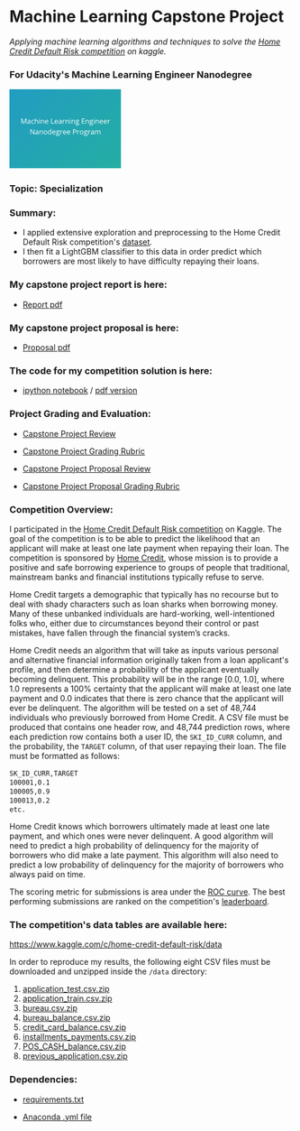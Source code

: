 # Machine Learning Capstone Project
*Applying machine learning algorithms and techniques to solve the [Home Credit Default Risk competition](https://www.kaggle.com/c/home-credit-default-risk) on kaggle.*
### For Udacity's Machine Learning Engineer Nanodegree
<img src="https://github.com/jamesdellinger/machine_learning_nanodegree_capstone_project/blob/master/mlndlogo.png" height="140">

### Topic: Specialization

### Summary:

* I applied extensive exploration and preprocessing to the Home Credit Default Risk competition's [dataset](https://www.kaggle.com/c/home-credit-default-risk/data).
* I then fit a LightGBM classifier to this data in order predict which borrowers are most likely to have difficulty repaying their loans.

### My capstone project report is here:

* [Report pdf](https://github.com/jamesdellinger/machine_learning_nanodegree_capstone_project/blob/master/report.pdf)

### My capstone project proposal is here:

* [Proposal pdf](https://github.com/jamesdellinger/machine_learning_nanodegree_capstone_project/blob/master/proposal.pdf)

### The code for my competition solution is here:

* [ipython notebook](https://github.com/jamesdellinger/machine_learning_nanodegree_capstone_project/blob/master/home_credit_default_risk.ipynb) / [pdf version](https://github.com/jamesdellinger/machine_learning_nanodegree_capstone_project/blob/master/home_credit_default_risk.pdf)

### Project Grading and Evaluation:

* [Capstone Project Review](https://github.com/jamesdellinger/machine_learning_nanodegree_capstone_project/blob/master/capstone_project_review.pdf)

* [Capstone Project Grading Rubric](https://github.com/jamesdellinger/machine_learning_nanodegree_capstone_project/blob/master/capstone_project_grading_rubric.pdf)

* [Capstone Project Proposal Review](https://github.com/jamesdellinger/machine_learning_nanodegree_capstone_project/blob/master/capstone_proposal_project_review.pdf)

* [Capstone Project Proposal Grading Rubric](https://github.com/jamesdellinger/machine_learning_nanodegree_capstone_project/blob/master/capstone_proposal_grading_rubric.pdf)

### Competition Overview:
I participated in the [Home Credit Default Risk competition](https://www.kaggle.com/c/home-credit-default-risk) on Kaggle. The goal of the competition is to be able to predict the likelihood that an applicant will make at least one late payment when repaying their loan. The competition is sponsored by [Home Credit](http://www.homecredit.net), whose mission is to provide a positive and safe borrowing experience to groups of people that traditional, mainstream banks and financial institutions typically refuse to serve.

Home Credit targets a demographic that typically has no recourse but to deal with shady characters such as loan sharks when borrowing money. Many of these unbanked individuals are hard-working, well-intentioned folks who, either due to circumstances beyond their control or past mistakes, have fallen through the financial system’s cracks.

Home Credit needs an algorithm that will take as inputs various personal and alternative financial information originally taken from a loan applicant's profile, and then determine a probability of the applicant eventually becoming delinquent. This probability will be in the range [0.0, 1.0], where 1.0 represents a 100\% certainty that the applicant will make at least one late payment and 0.0 indicates that there is zero chance that the applicant will ever be delinquent. The algorithm will be tested on a set of 48,744 individuals who previously borrowed from Home Credit. A CSV file must be produced that contains one header row, and 48,744 prediction rows, where each prediction row contains both a user ID, the `SKI_ID_CURR` column, and the probability, the `TARGET` column, of that user repaying their loan. The file must be formatted as follows:

```
SK_ID_CURR,TARGET
100001,0.1
100005,0.9
100013,0.2
etc.
```

Home Credit knows which borrowers ultimately made at least one late payment, and which ones were never delinquent. A good algorithm will need to predict a high probability of delinquency for the majority of borrowers who did make a late payment. This algorithm will also need to predict a low probability of delinquency for the majority of borrowers who always paid on time.

The scoring metric for submissions is area under the [ROC curve](https://en.wikipedia.org/wiki/Receiver_operating_characteristic). The best performing submissions are ranked on the competition's [leaderboard](https://www.kaggle.com/c/home-credit-default-risk/leaderboard).

### The competition's data tables are available here:

https://www.kaggle.com/c/home-credit-default-risk/data

In order to reproduce my results, the following eight CSV files must be downloaded and unzipped inside the `/data` directory:

1. [application_test.csv.zip](https://www.kaggle.com/c/9120/download/application_test.csv.zip)
2. [application_train.csv.zip](https://www.kaggle.com/c/9120/download/application_train.csv.zip)
3. [bureau.csv.zip](https://www.kaggle.com/c/9120/download/bureau.csv.zip)
4. [bureau_balance.csv.zip](https://www.kaggle.com/c/9120/download/bureau_balance.csv.zip)
5. [credit_card_balance.csv.zip](https://www.kaggle.com/c/9120/download/credit_card_balance.csv.zip)
6. [installments_payments.csv.zip](https://www.kaggle.com/c/9120/download/installments_payments.csv.zip)
7. [POS_CASH_balance.csv.zip](https://www.kaggle.com/c/9120/download/POS_CASH_balance.csv.zip)
8. [previous_application.csv.zip](https://www.kaggle.com/c/9120/download/previous_application.csv.zip)

### Dependencies:

* [requirements.txt](https://github.com/jamesdellinger/machine_learning_nanodegree_capstone_project/blob/master/requirements.txt)

* [Anaconda .yml file](https://github.com/jamesdellinger/machine_learning_nanodegree_capstone_project/blob/master/home_credit_default_risk_competition.yml)
